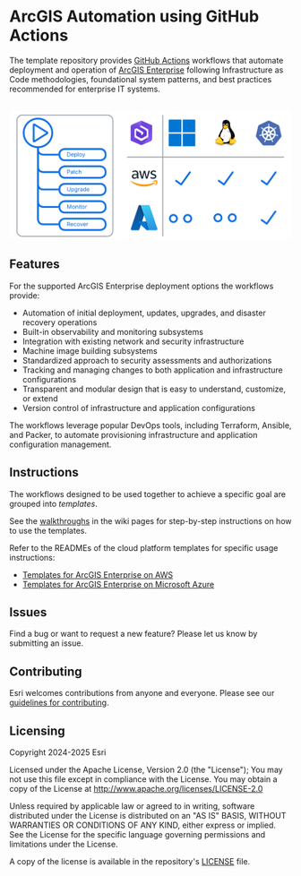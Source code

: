 # ArcGIS Automation using GitHub Actions

The template repository provides [GitHub Actions](https://docs.github.com/en/actions) workflows that automate deployment and operation of [ArcGIS Enterprise](https://enterprise.arcgis.com) following Infrastructure as Code methodologies, foundational system patterns, and best practices recommended for enterprise IT systems.

&nbsp;![ArcGIS Automation using GitHub Actions](arcgis-gitops.png "ArcGIS Automation using GitHub Actions")

## Features

For the supported ArcGIS Enterprise deployment options the workflows provide:

* Automation of initial deployment, updates, upgrades, and disaster recovery operations
* Built-in observability and monitoring subsystems
* Integration with existing network and security infrastructure
* Machine image building subsystems
* Standardized approach to security assessments and authorizations
* Tracking and managing changes to both application and infrastructure configurations
* Transparent and modular design that is easy to understand, customize, or extend
* Version control of infrastructure and application configurations

The workflows leverage popular DevOps tools, including Terraform, Ansible, and Packer, to automate provisioning infrastructure and application configuration management.

## Instructions

The workflows designed to be used together to achieve a specific goal are grouped into *templates*.

See the [walkthroughs](https://github.com/Esri/arcgis-gitops/wiki) in the wiki pages for step-by-step instructions on how to use the templates.

Refer to the READMEs of the cloud platform templates for specific usage instructions:

* [Templates for ArcGIS Enterprise on AWS](aws/README.md)
* [Templates for ArcGIS Enterprise on Microsoft Azure](azure/README.md)

## Issues

Find a bug or want to request a new feature? Please let us know by submitting an issue.

## Contributing

Esri welcomes contributions from anyone and everyone. Please see our [guidelines for contributing](https://github.com/esri/contributing).

## Licensing

Copyright 2024-2025 Esri

Licensed under the Apache License, Version 2.0 (the "License");
You may not use this file except in compliance with the License.
You may obtain a copy of the License at
   http://www.apache.org/licenses/LICENSE-2.0

Unless required by applicable law or agreed to in writing, software
distributed under the License is distributed on an "AS IS" BASIS,
WITHOUT WARRANTIES OR CONDITIONS OF ANY KIND, either express or implied.
See the License for the specific language governing permissions and
limitations under the License.

A copy of the license is available in the repository's [LICENSE](https://github.com/arcgis/arcgis-gitops/blob/main/License.txt?raw=true) file.
  
